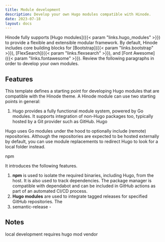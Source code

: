 ```yaml
---
title: Module development
description: Develop your own Hugo modules compatible with Hinode.
date: 2023-07-18
layout: docs
---
```


Hinode fully supports [Hugo modules]({{< param "links.hugo_modules" >}}) to provide a flexible and extensible modular framework. By default, Hinode includes core building blocks for [Bootstrap]({{< param "links.bootstrap" >}}), [FlexSearch]({{< param "links.flexsearch" >}}), and [Font Awesome]({{< param "links.fontawesome" >}}). Review the following paragraphs in order to develop your own modules.

<!-- TODO: work in progress -->

## Features

This template defines a starting point for developing Hugo modules that are compatible with the Hinode theme. A Hinode module can use two starting points in general:

1. Hugo provides a fully functional module system, powered by Go modules. It supports integration of non-Hugo packages too, typically hosted by a Git provider such as GitHub. Hugo 

Hugo uses Go modules under the hood to optionally include (remote) repositories. Although the repositories are expected to be hosted externally by default, you can use module replacements to redirect Hugo to look for a local folder instead.

npm


It introduces the following features.

1. **npm** is used to isolate the required binaries, including Hugo, from the host. It is also used to track dependencies. The package manager is compatible with dependabot and can be included in GitHub actions as part of an automated CI/CD process.
2. **Hugo modules** are used to integrate tagged releases for specified GitHub repositories. The
3. semantic-release - 


## Notes

local development requires hugo mod vendor
